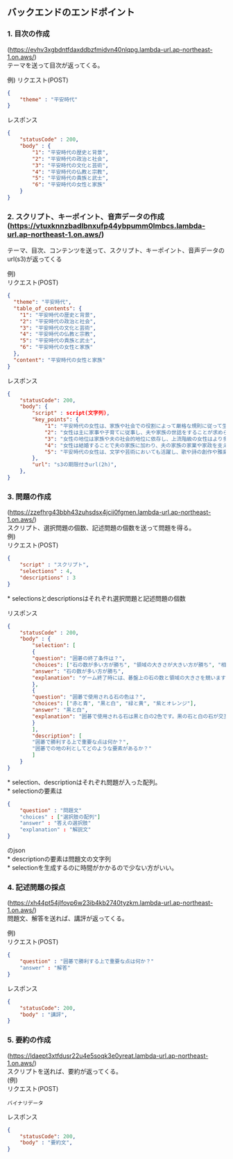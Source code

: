## バックエンドのエンドポイント

### 1. 目次の作成  
(https://evhv3xgbdntfdaxddbzfmidvn40nlqpg.lambda-url.ap-northeast-1.on.aws/)  
テーマを送って目次が返ってくる。

例)
リクエスト(POST)
```json
{
    "theme" : "平安時代"
}
```
レスポンス
```json
{
    "statusCode" : 200,
    "body" : {
        "1": "平安時代の歴史と背景",
        "2": "平安時代の政治と社会",
        "3": "平安時代の文化と芸術",
        "4": "平安時代の仏教と宗教",
        "5": "平安時代の貴族と武士",
        "6": "平安時代の女性と家族"
    }
}
```
### 2. スクリプト、キーポイント、音声データの作成  (https://vtuxknnzbadlbnxufp44ybpumm0lmbcs.lambda-url.ap-northeast-1.on.aws/)  
テーマ、目次、コンテンツを送って、スクリプト、キーポイント、音声データのurl(s3)が返ってくる  

例)  
リクエスト(POST)
```json
{
  "theme": "平安時代",
  "table_of_contents": {
    "1": "平安時代の歴史と背景",
    "2": "平安時代の政治と社会",
    "3": "平安時代の文化と芸術",
    "4": "平安時代の仏教と宗教",
    "5": "平安時代の貴族と武士",
    "6": "平安時代の女性と家族"
  },
  "content": "平安時代の女性と家族"
}
```

レスポンス
```json
{        
    "statusCode": 200,
    "body": {
        "script" : script(文字列),
        "key_points": {
            "1": "平安時代の女性は、家族や社会での役割によって厳格な規則に従って生活していました。",
            "2": "女性は主に家事や子育てに従事し、夫や家族の世話をすることが求められました。",
            "3": "女性の地位は家族や夫の社会的地位に依存し、上流階級の女性はより多くの自由を享受することができました。",
            "4": "女性は結婚することで夫の家族に加わり、夫の家族の家業や家政を支える役割を果たしました。",
            "5": "平安時代の女性は、文学や芸術においても活躍し、歌や詩の創作や雅楽の演奏などに参加する機会もありました。"
        },
        "url": "s3の期限付きurl(2h)",
    },
}
```

### 3. 問題の作成  
(https://zzefhrg43bbh43zuhsdsx4jcii0fgmen.lambda-url.ap-northeast-1.on.aws/)  
スクリプト、選択問題の個数、記述問題の個数を送って問題を得る。  
例)  
リクエスト(POST)
```json
{
    "script" : "スクリプト",
    "selections" : 4,
    "descriptions" : 3
}
```
\* selectionsとdescriptionsはそれぞれ選択問題と記述問題の個数  
  
  
リスポンス
```json
{
    "statusCode" : 200,
    "body" : {
        "selection": [
        {
        "question": "囲碁の終了条件は？",
        "choices": ["石の数が多い方が勝ち", "領域の大きさが大きい方が勝ち", "相手の石を全て取った方が勝ち", "自分の石を全て配置した方が勝ち"],
        "answer": "石の数が多い方が勝ち",
        "explanation": "ゲーム終了時には、碁盤上の石の数と領域の大きさを競いますが、囲碁の終了条件は石の数が多い方が勝つことです。領域の大きさも重要ですが、石の数が決定的な要素となります。"
        },
        {
        "question": "囲碁で使用される石の色は？",
        "choices": ["赤と青", "黒と白", "緑と黄", "紫とオレンジ"],
        "answer": "黒と白",
        "explanation": "囲碁で使用される石は黒と白の2色です。黒の石と白の石が交互に碁盤上に配置されます。石の色でプレイヤーを区別することができます。"
        }
        ],
        "description": [
        "囲碁で勝利する上で重要な点は何か？",
        "囲碁での地の利としてどのような要素があるか？"
        ]
    }
}
```

\* selection、descriptionはそれぞれ問題が入った配列。  
\* selectionの要素は
```json
{
    "question" : "問題文"
    "choices" : ["選択肢の配列"]
    "answer" : "答えの選択肢"
    "explanation" : "解説文"
}
```
のjson  
\* descriptionの要素は問題文の文字列  
\* selectionを生成するのに時間がかかるので少ない方がいい。  

### 4. 記述問題の採点  
(https://xh44pt54jlfovp6w23ib4kb2740tyzkm.lambda-url.ap-northeast-1.on.aws/)  
問題文、解答を送れば、講評が返ってくる。  

例)  
リクエスト(POST)
```json
{
    "question" : "囲碁で勝利する上で重要な点は何か？"
    "answer" : "解答"
}
```
レスポンス
```json
{        
    "statusCode": 200,
    "body" : "講評",
}
```

### 5. 要約の作成
(https://ldaept3xtfdusr22u4e5soqk3e0yreat.lambda-url.ap-northeast-1.on.aws/)  
スクリプトを送れば、要約が返ってくる。  
(例)  
リクエスト(POST)
```
バイナリデータ
```
レスポンス
```json
{        
    "statusCode": 200,
    "body" : "要約文",
}
```
